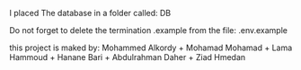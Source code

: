 I placed The database in a folder called: DB

Do not forget to delete the termination .example from the file: .env.example

this project is maked by: Mohammed Alkordy + Mohamad Mohamad + Lama Hammoud + Hanane Bari + Abdulrahman Daher + Ziad Hmedan

